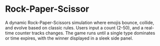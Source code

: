 # Rock-Paper-Scissor
A dynamic Rock-Paper-Scissors simulation where emojis bounce, collide, and evolve based on classic rules. Users input a count (2-50), and a real-time counter tracks changes. The game runs until a single type dominates or time expires, with the winner displayed in a sleek side panel.
